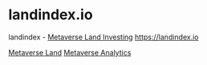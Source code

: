 # landindex.io
landindex - [Metaverse Land Investing](https://landindex.io)
https://landindex.io

[Metaverse Land](https://landindex.io)
[Metaverse Analytics](https://landindex.io)
